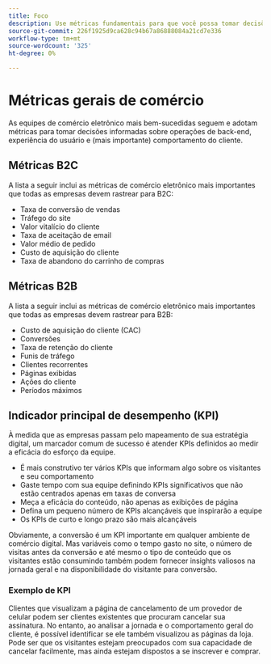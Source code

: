 ```yaml
---
title: Foco
description: Use métricas fundamentais para que você possa tomar decisões orientadas por dados.
source-git-commit: 226f1925d9ca628c94b67a86888084a21cd7e336
workflow-type: tm+mt
source-wordcount: '325'
ht-degree: 0%

---
```



# Métricas gerais de comércio

As equipes de comércio eletrônico mais bem-sucedidas seguem e adotam métricas para tomar decisões informadas sobre operações de back-end, experiência do usuário e (mais importante) comportamento do cliente.

## Métricas B2C

A lista a seguir inclui as métricas de comércio eletrônico mais importantes que todas as empresas devem rastrear para B2C:

- Taxa de conversão de vendas
- Tráfego do site
- Valor vitalício do cliente
- Taxa de aceitação de email
- Valor médio de pedido
- Custo de aquisição do cliente
- Taxa de abandono do carrinho de compras

## Métricas B2B

A lista a seguir inclui as métricas de comércio eletrônico mais importantes que todas as empresas devem rastrear para B2B:

- Custo de aquisição do cliente (CAC)
- Conversões
- Taxa de retenção do cliente
- Funis de tráfego
- Clientes recorrentes
- Páginas exibidas
- Ações do cliente
- Períodos máximos

## Indicador principal de desempenho (KPI)

À medida que as empresas passam pelo mapeamento de sua estratégia digital, um marcador comum de sucesso é atender KPIs definidos ao medir a eficácia do esforço da equipe.

- É mais construtivo ter vários KPIs que informam algo sobre os visitantes e seu comportamento
- Gaste tempo com sua equipe definindo KPIs significativos que não estão centrados apenas em taxas de conversa
- Meça a eficácia do conteúdo, não apenas as exibições de página
- Defina um pequeno número de KPIs alcançáveis que inspirarão a equipe
- Os KPIs de curto e longo prazo são mais alcançáveis

Obviamente, a conversão é um KPI importante em qualquer ambiente de comércio digital. Mas variáveis como o tempo gasto no site, o número de visitas antes da conversão e até mesmo o tipo de conteúdo que os visitantes estão consumindo também podem fornecer insights valiosos na jornada geral e na disponibilidade do visitante para conversão.

### Exemplo de KPI

Clientes que visualizam a página de cancelamento de um provedor de celular podem ser clientes existentes que procuram cancelar sua assinatura. No entanto, ao analisar a jornada e o comportamento geral do cliente, é possível identificar se ele também visualizou as páginas da loja. Pode ser que os visitantes estejam preocupados com sua capacidade de cancelar facilmente, mas ainda estejam dispostos a se inscrever e comprar.

